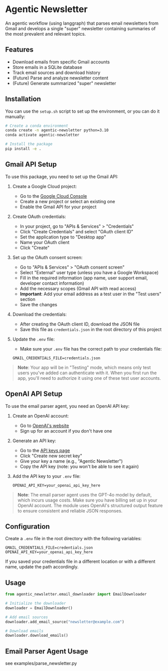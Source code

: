 # Agentic Newsletter

An agentic workflow (using langgraph) that parses email newsletters from Gmail and develops a single "super" newsletter containing summaries of the most prevalent and relevant topics.

## Features

- Download emails from specific Gmail accounts
- Store emails in a SQLite database
- Track email sources and download history
- (Future) Parse and analyze newsletter content
- (Future) Generate summarized "super" newsletter

## Installation
You can use the `setup.sh` script to set up the environment, or you can do it manually:

```bash
# Create a conda environment
conda create -n agentic-newsletter python=3.10
conda activate agentic-newsletter

# Install the package
pip install -e .
```

## Gmail API Setup

To use this package, you need to set up the Gmail API:

1. Create a Google Cloud project:
   - Go to the [Google Cloud Console](https://console.cloud.google.com/)
   - Create a new project or select an existing one
   - Enable the Gmail API for your project

2. Create OAuth credentials:
   - In your project, go to "APIs & Services" > "Credentials"
   - Click "Create Credentials" and select "OAuth client ID"
   - Set the application type to "Desktop app"
   - Name your OAuth client
   - Click "Create"

3. Set up the OAuth consent screen:
   - Go to "APIs & Services" > "OAuth consent screen"
   - Select "External" user type (unless you have a Google Workspace)
   - Fill in the required information (app name, user support email, developer contact information)
   - Add the necessary scopes (Gmail API with read access)
   - **Important**: Add your email address as a test user in the "Test users" section
   - Save the changes

4. Download the credentials:
   - After creating the OAuth client ID, download the JSON file
   - Save this file as `credentials.json` in the root directory of this project

5. Update the `.env` file:
   - Make sure your `.env` file has the correct path to your credentials file:
   ```
   GMAIL_CREDENTIALS_FILE=credentials.json
   ```

> **Note**: Your app will be in "Testing" mode, which means only test users you've added can authenticate with it. When you first run the app, you'll need to authorize it using one of these test user accounts.

## OpenAI API Setup

To use the email parser agent, you need an OpenAI API key:

1. Create an OpenAI account:
   - Go to [OpenAI's website](https://openai.com/)
   - Sign up for an account if you don't have one

2. Generate an API key:
   - Go to the [API keys page](https://platform.openai.com/api-keys)
   - Click "Create new secret key"
   - Give your key a name (e.g., "Agentic Newsletter")
   - Copy the API key (note: you won't be able to see it again)

3. Add the API key to your `.env` file:
   ```
   OPENAI_API_KEY=your_openai_api_key_here
   ```

> **Note**: The email parser agent uses the GPT-4o model by default, which incurs usage costs. Make sure you have billing set up in your OpenAI account. The module uses OpenAI's structured output feature to ensure consistent and reliable JSON responses.

## Configuration

Create a `.env` file in the root directory with the following variables:

```
GMAIL_CREDENTIALS_FILE=credentials.json
OPENAI_API_KEY=your_openai_api_key_here
```

If you saved your credentials file in a different location or with a different name, update the path accordingly.

## Usage

```python
from agentic_newsletter.email_downloader import EmailDownloader

# Initialize the downloader
downloader = EmailDownloader()

# Add email sources
downloader.add_email_source("newsletter@example.com")

# Download emails
downloader.download_emails()
```

## Email Parser Agent Usage

see examples/parse_newsletter.py
